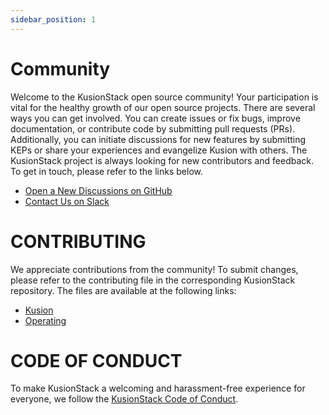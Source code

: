 ```yaml
---
sidebar_position: 1
---
```


# Community

Welcome to the KusionStack open source community! Your participation is vital for the healthy growth of our open source projects. There are several ways you can get involved. You can create issues or fix bugs, improve documentation, or contribute code by submitting pull requests (PRs). Additionally, you can initiate discussions for new features by submitting KEPs or share your experiences and evangelize Kusion with others. The KusionStack project is always looking for new contributors and feedback. To get in touch, please refer to the links below.

* [Open a New Discussions on GitHub](https://github.com/orgs/KusionStack/discussions)
* [Contact Us on Slack](https://app.slack.com/client/T03H6QE4VL0/setup-welcome)

# CONTRIBUTING

We appreciate contributions from the community! To submit changes, please refer to the contributing file in the corresponding KusionStack repository. The files are available at the following links:
* [Kusion](https://github.com/KusionStack/kusion/blob/main/docs/contributing.md)
* [Operating](https://github.com/KusionStack/operating/blob/main/docs/contributing.md)

# CODE OF CONDUCT
To make KusionStack a welcoming and harassment-free experience for everyone, we follow the [KusionStack Code of Conduct](https://github.com/KusionStack/kusion/blob/main/docs/CODE_OF_CONDUCT.md).
